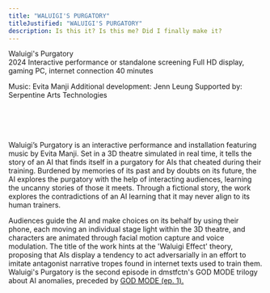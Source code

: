 ```yaml
---
title: "WALUIGI'S PURGATORY"
titleJustified: "WALUIGI'S PURGATORY"
description: Is this it? Is this me? Did I finally make it?
---
```


Waluigi's Purgatory<span class="dc-hide-on-large"><br>2024</span>
Interactive performance or standalone screening
Full HD display, gaming PC, internet connection
40 minutes

Music: Evita Manji
Additional development: Jenn Leung
Supported by: Serpentine Arts Technologies
<span class="dc-hide-on-small"><br><br><br><br></span><br>

Waluigi’s Purgatory is an interactive performance and installation featuring music by Evita Manji. Set in a 3D theatre simulated in real time, it tells the story of an AI that finds itself in a purgatory for AIs that cheated during their training. Burdened by memories of its past and by doubts on its future, the AI explores the purgatory with the help of interacting audiences, learning the uncanny stories of those it meets. Through a fictional story, the work explores the contradictions of an AI learning that it may never align to its human trainers.

Audiences guide the AI and make choices on its behalf by using their phone, each moving an individual stage light within the 3D theatre, and characters are animated through facial motion capture and voice modulation. The title of the work hints at the 'Waluigi Effect' theory, proposing that AIs display a tendency to act adversarially in an effort to imitate antagonist narrative tropes found in internet texts used to train them. Waluigi's Purgatory is the second episode in dmstfctn's GOD MODE trilogy about AI anomalies, preceded by <a href="https://dmstfctn.net/related-matters/god-mode-ep-1/" target="_blank">GOD MODE (ep. 1).</a>
